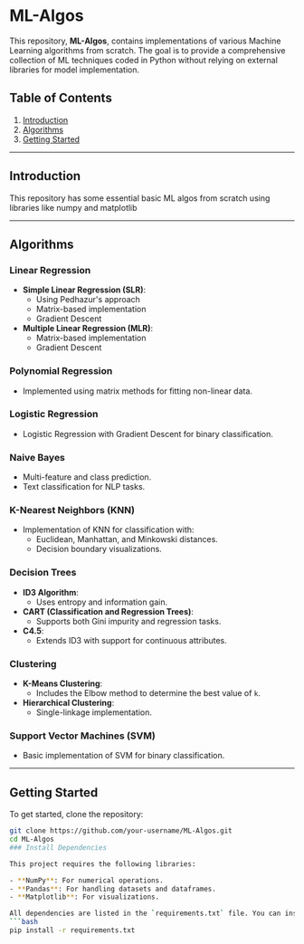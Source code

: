 # ML-Algos

This repository, **ML-Algos**, contains implementations of various Machine Learning algorithms from scratch. The goal is to provide a comprehensive collection of ML techniques coded in Python without relying on external libraries for model implementation. 
## Table of Contents

1. [Introduction](#introduction)
2. [Algorithms](#algorithms)
3. [Getting Started](#getting-started)

---

## Introduction

This repository has some essential basic ML algos from scratch using libraries like numpy and matplotlib

---

## Algorithms

### Linear Regression
- **Simple Linear Regression (SLR)**:
    - Using Pedhazur's approach
    - Matrix-based implementation
    - Gradient Descent
- **Multiple Linear Regression (MLR)**:
    - Matrix-based implementation
    - Gradient Descent

### Polynomial Regression
- Implemented using matrix methods for fitting non-linear data.

### Logistic Regression
- Logistic Regression with Gradient Descent for binary classification.

### Naive Bayes
- Multi-feature and class prediction.
- Text classification for NLP tasks.

### K-Nearest Neighbors (KNN)
- Implementation of KNN for classification with:
    - Euclidean, Manhattan, and Minkowski distances.
    - Decision boundary visualizations.

### Decision Trees
- **ID3 Algorithm**:
    - Uses entropy and information gain.
- **CART (Classification and Regression Trees)**:
    - Supports both Gini impurity and regression tasks.
- **C4.5**:
    - Extends ID3 with support for continuous attributes.

### Clustering
- **K-Means Clustering**:
    - Includes the Elbow method to determine the best value of `k`.
- **Hierarchical Clustering**:
    - Single-linkage implementation.

### Support Vector Machines (SVM)
- Basic implementation of SVM for binary classification.

---

## Getting Started

To get started, clone the repository:
```bash
git clone https://github.com/your-username/ML-Algos.git
cd ML-Algos
### Install Dependencies

This project requires the following libraries:

- **NumPy**: For numerical operations.
- **Pandas**: For handling datasets and dataframes.
- **Matplotlib**: For visualizations.

All dependencies are listed in the `requirements.txt` file. You can install them by running:
```bash
pip install -r requirements.txt


